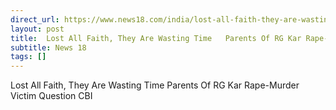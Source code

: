 ```yaml
---
direct_url: https://www.news18.com/india/lost-all-faith-they-are-wasting-time-parents-of-rg-kar-rap-murder-victim-question-cbi-ws-l-9491320.html
layout: post
title:  Lost All Faith, They Are Wasting Time   Parents Of RG Kar Rape-Murder Victim Question CBI
subtitle: News 18
tags: []
---
```


 Lost All Faith, They Are Wasting Time   Parents Of RG Kar Rape-Murder Victim Question CBI
